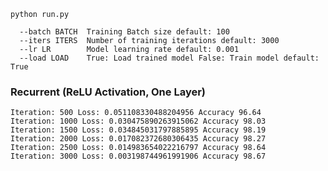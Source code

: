 
```shell
python run.py
```
```shell
  --batch BATCH  Training Batch size default: 100
  --iters ITERS  Number of training iterations default: 3000
  --lr LR        Model learning rate default: 0.001
  --load LOAD    True: Load trained model False: Train model default: True

```

### Recurrent (ReLU Activation, One Layer)
```text
Iteration: 500 Loss: 0.051108330488204956 Accuracy 96.64
Iteration: 1000 Loss: 0.030475890263915062 Accuracy 98.03
Iteration: 1500 Loss: 0.034845031797885895 Accuracy 98.19
Iteration: 2000 Loss: 0.017082372680306435 Accuracy 98.27
Iteration: 2500 Loss: 0.014983654022216797 Accuracy 98.64
Iteration: 3000 Loss: 0.003198744961991906 Accuracy 98.67
```





<!--![Figure_0.png](figures/Figure_0.png)  ![Figure_1.png](figures/Figure_1.png)-->

<!--![Figure_2.png](figures/Figure_2.png) ![Figure_3.png](figures/Figure_3.png)-->

<!--![Figure_4.png](figures/Figure_4.png) ![Figure_5.png](figures/Figure_5.png)-->

<!--![Figure_6.png](figures/Figure_6.png) ![Figure_7.png](figures/Figure_7.png)-->

<!--![Figure_8.png](figures/Figure_8.png) ![Figure_9.png](figures/Figure_9.png)-->

